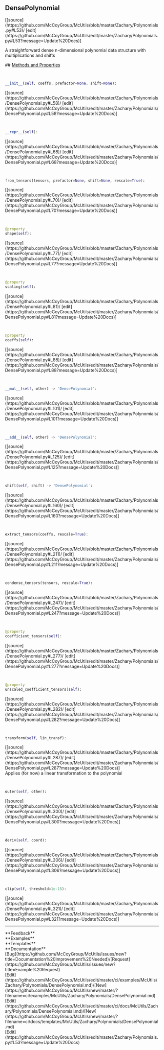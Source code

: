 ## <a id="McUtils.Zachary.Polynomials.DensePolynomial">DensePolynomial</a> 

<div class="docs-source-link" markdown="1">
[[source](https://github.com/McCoyGroup/McUtils/blob/master/Zachary/Polynomials.py#L53)/
[edit](https://github.com/McCoyGroup/McUtils/edit/master/Zachary/Polynomials.py#L53?message=Update%20Docs)]
</div>

A straightforward dense n-dimensional polynomial data structure with
multiplications and shifts







<div class="collapsible-section">
 <div class="collapsible-section collapsible-section-header" markdown="1">
## <a class="collapse-link" data-toggle="collapse" href="#methods" markdown="1"> Methods and Properties</a> <a class="float-right" data-toggle="collapse" href="#methods"><i class="fa fa-chevron-down"></i></a>
 </div>
 <div class="collapsible-section collapsible-section-body collapse show" id="methods" markdown="1">
 
<a id="McUtils.Zachary.Polynomials.DensePolynomial.__init__" class="docs-object-method">&nbsp;</a> 
```python
__init__(self, coeffs, prefactor=None, shift=None): 
```
<div class="docs-source-link" markdown="1">
[[source](https://github.com/McCoyGroup/McUtils/blob/master/Zachary/Polynomials/DensePolynomial.py#L58)/
[edit](https://github.com/McCoyGroup/McUtils/edit/master/Zachary/Polynomials/DensePolynomial.py#L58?message=Update%20Docs)]
</div>


<a id="McUtils.Zachary.Polynomials.DensePolynomial.__repr__" class="docs-object-method">&nbsp;</a> 
```python
__repr__(self): 
```
<div class="docs-source-link" markdown="1">
[[source](https://github.com/McCoyGroup/McUtils/blob/master/Zachary/Polynomials/DensePolynomial.py#L68)/
[edit](https://github.com/McCoyGroup/McUtils/edit/master/Zachary/Polynomials/DensePolynomial.py#L68?message=Update%20Docs)]
</div>


<a id="McUtils.Zachary.Polynomials.DensePolynomial.from_tensors" class="docs-object-method">&nbsp;</a> 
```python
from_tensors(tensors, prefactor=None, shift=None, rescale=True): 
```
<div class="docs-source-link" markdown="1">
[[source](https://github.com/McCoyGroup/McUtils/blob/master/Zachary/Polynomials/DensePolynomial.py#L70)/
[edit](https://github.com/McCoyGroup/McUtils/edit/master/Zachary/Polynomials/DensePolynomial.py#L70?message=Update%20Docs)]
</div>


<a id="McUtils.Zachary.Polynomials.DensePolynomial.shape" class="docs-object-method">&nbsp;</a> 
```python
@property
shape(self): 
```
<div class="docs-source-link" markdown="1">
[[source](https://github.com/McCoyGroup/McUtils/blob/master/Zachary/Polynomials/DensePolynomial.py#L77)/
[edit](https://github.com/McCoyGroup/McUtils/edit/master/Zachary/Polynomials/DensePolynomial.py#L77?message=Update%20Docs)]
</div>


<a id="McUtils.Zachary.Polynomials.DensePolynomial.scaling" class="docs-object-method">&nbsp;</a> 
```python
@property
scaling(self): 
```
<div class="docs-source-link" markdown="1">
[[source](https://github.com/McCoyGroup/McUtils/blob/master/Zachary/Polynomials/DensePolynomial.py#L81)/
[edit](https://github.com/McCoyGroup/McUtils/edit/master/Zachary/Polynomials/DensePolynomial.py#L81?message=Update%20Docs)]
</div>


<a id="McUtils.Zachary.Polynomials.DensePolynomial.coeffs" class="docs-object-method">&nbsp;</a> 
```python
@property
coeffs(self): 
```
<div class="docs-source-link" markdown="1">
[[source](https://github.com/McCoyGroup/McUtils/blob/master/Zachary/Polynomials/DensePolynomial.py#L88)/
[edit](https://github.com/McCoyGroup/McUtils/edit/master/Zachary/Polynomials/DensePolynomial.py#L88?message=Update%20Docs)]
</div>


<a id="McUtils.Zachary.Polynomials.DensePolynomial.__mul__" class="docs-object-method">&nbsp;</a> 
```python
__mul__(self, other) -> 'DensePolynomial': 
```
<div class="docs-source-link" markdown="1">
[[source](https://github.com/McCoyGroup/McUtils/blob/master/Zachary/Polynomials/DensePolynomial.py#L101)/
[edit](https://github.com/McCoyGroup/McUtils/edit/master/Zachary/Polynomials/DensePolynomial.py#L101?message=Update%20Docs)]
</div>


<a id="McUtils.Zachary.Polynomials.DensePolynomial.__add__" class="docs-object-method">&nbsp;</a> 
```python
__add__(self, other) -> 'DensePolynomial': 
```
<div class="docs-source-link" markdown="1">
[[source](https://github.com/McCoyGroup/McUtils/blob/master/Zachary/Polynomials/DensePolynomial.py#L125)/
[edit](https://github.com/McCoyGroup/McUtils/edit/master/Zachary/Polynomials/DensePolynomial.py#L125?message=Update%20Docs)]
</div>


<a id="McUtils.Zachary.Polynomials.DensePolynomial.shift" class="docs-object-method">&nbsp;</a> 
```python
shift(self, shift) -> 'DensePolynomial': 
```
<div class="docs-source-link" markdown="1">
[[source](https://github.com/McCoyGroup/McUtils/blob/master/Zachary/Polynomials/DensePolynomial.py#L160)/
[edit](https://github.com/McCoyGroup/McUtils/edit/master/Zachary/Polynomials/DensePolynomial.py#L160?message=Update%20Docs)]
</div>


<a id="McUtils.Zachary.Polynomials.DensePolynomial.extract_tensors" class="docs-object-method">&nbsp;</a> 
```python
extract_tensors(coeffs, rescale=True): 
```
<div class="docs-source-link" markdown="1">
[[source](https://github.com/McCoyGroup/McUtils/blob/master/Zachary/Polynomials/DensePolynomial.py#L211)/
[edit](https://github.com/McCoyGroup/McUtils/edit/master/Zachary/Polynomials/DensePolynomial.py#L211?message=Update%20Docs)]
</div>


<a id="McUtils.Zachary.Polynomials.DensePolynomial.condense_tensors" class="docs-object-method">&nbsp;</a> 
```python
condense_tensors(tensors, rescale=True): 
```
<div class="docs-source-link" markdown="1">
[[source](https://github.com/McCoyGroup/McUtils/blob/master/Zachary/Polynomials/DensePolynomial.py#L247)/
[edit](https://github.com/McCoyGroup/McUtils/edit/master/Zachary/Polynomials/DensePolynomial.py#L247?message=Update%20Docs)]
</div>


<a id="McUtils.Zachary.Polynomials.DensePolynomial.coefficient_tensors" class="docs-object-method">&nbsp;</a> 
```python
@property
coefficient_tensors(self): 
```
<div class="docs-source-link" markdown="1">
[[source](https://github.com/McCoyGroup/McUtils/blob/master/Zachary/Polynomials/DensePolynomial.py#L277)/
[edit](https://github.com/McCoyGroup/McUtils/edit/master/Zachary/Polynomials/DensePolynomial.py#L277?message=Update%20Docs)]
</div>


<a id="McUtils.Zachary.Polynomials.DensePolynomial.unscaled_coefficient_tensors" class="docs-object-method">&nbsp;</a> 
```python
@property
unscaled_coefficient_tensors(self): 
```
<div class="docs-source-link" markdown="1">
[[source](https://github.com/McCoyGroup/McUtils/blob/master/Zachary/Polynomials/DensePolynomial.py#L282)/
[edit](https://github.com/McCoyGroup/McUtils/edit/master/Zachary/Polynomials/DensePolynomial.py#L282?message=Update%20Docs)]
</div>


<a id="McUtils.Zachary.Polynomials.DensePolynomial.transform" class="docs-object-method">&nbsp;</a> 
```python
transform(self, lin_transf): 
```
<div class="docs-source-link" markdown="1">
[[source](https://github.com/McCoyGroup/McUtils/blob/master/Zachary/Polynomials/DensePolynomial.py#L287)/
[edit](https://github.com/McCoyGroup/McUtils/edit/master/Zachary/Polynomials/DensePolynomial.py#L287?message=Update%20Docs)]
</div>
Applies (for now) a linear transformation to the polynomial


<a id="McUtils.Zachary.Polynomials.DensePolynomial.outer" class="docs-object-method">&nbsp;</a> 
```python
outer(self, other): 
```
<div class="docs-source-link" markdown="1">
[[source](https://github.com/McCoyGroup/McUtils/blob/master/Zachary/Polynomials/DensePolynomial.py#L300)/
[edit](https://github.com/McCoyGroup/McUtils/edit/master/Zachary/Polynomials/DensePolynomial.py#L300?message=Update%20Docs)]
</div>


<a id="McUtils.Zachary.Polynomials.DensePolynomial.deriv" class="docs-object-method">&nbsp;</a> 
```python
deriv(self, coord): 
```
<div class="docs-source-link" markdown="1">
[[source](https://github.com/McCoyGroup/McUtils/blob/master/Zachary/Polynomials/DensePolynomial.py#L306)/
[edit](https://github.com/McCoyGroup/McUtils/edit/master/Zachary/Polynomials/DensePolynomial.py#L306?message=Update%20Docs)]
</div>


<a id="McUtils.Zachary.Polynomials.DensePolynomial.clip" class="docs-object-method">&nbsp;</a> 
```python
clip(self, threshold=1e-15): 
```
<div class="docs-source-link" markdown="1">
[[source](https://github.com/McCoyGroup/McUtils/blob/master/Zachary/Polynomials/DensePolynomial.py#L321)/
[edit](https://github.com/McCoyGroup/McUtils/edit/master/Zachary/Polynomials/DensePolynomial.py#L321?message=Update%20Docs)]
</div>
 </div>
</div>












---


<div markdown="1" class="text-secondary">
<div class="container">
  <div class="row">
   <div class="col" markdown="1">
**Feedback**   
</div>
   <div class="col" markdown="1">
**Examples**   
</div>
   <div class="col" markdown="1">
**Templates**   
</div>
   <div class="col" markdown="1">
**Documentation**   
</div>
   <div class="col" markdown="1">
   
</div>
   <div class="col" markdown="1">
   
</div>
   <div class="col" markdown="1">
   
</div>
</div>
  <div class="row">
   <div class="col" markdown="1">
[Bug](https://github.com/McCoyGroup/McUtils/issues/new?title=Documentation%20Improvement%20Needed)/[Request](https://github.com/McCoyGroup/McUtils/issues/new?title=Example%20Request)   
</div>
   <div class="col" markdown="1">
[Edit](https://github.com/McCoyGroup/McUtils/edit/master/ci/examples/McUtils/Zachary/Polynomials/DensePolynomial.md)/[New](https://github.com/McCoyGroup/McUtils/new/master/?filename=ci/examples/McUtils/Zachary/Polynomials/DensePolynomial.md)   
</div>
   <div class="col" markdown="1">
[Edit](https://github.com/McCoyGroup/McUtils/edit/master/ci/docs/McUtils/Zachary/Polynomials/DensePolynomial.md)/[New](https://github.com/McCoyGroup/McUtils/new/master/?filename=ci/docs/templates/McUtils/Zachary/Polynomials/DensePolynomial.md)   
</div>
   <div class="col" markdown="1">
[Edit](https://github.com/McCoyGroup/McUtils/edit/master/Zachary/Polynomials.py#L53?message=Update%20Docs)   
</div>
   <div class="col" markdown="1">
   
</div>
   <div class="col" markdown="1">
   
</div>
   <div class="col" markdown="1">
   
</div>
</div>
</div>
</div>